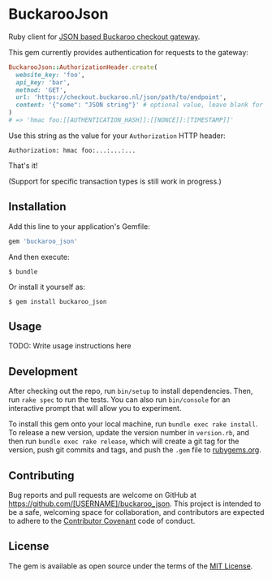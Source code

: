 # BuckarooJson

Ruby client for [JSON based Buckaroo checkout gateway](https://checkout.buckaroo.nl/json/Docs).

This gem currently provides authentication for requests to the gateway:

```ruby
BuckarooJson::AuthorizationHeader.create(
  website_key: 'foo',
  api_key: 'bar',
  method: 'GET',
  url: 'https://checkout.buckaroo.nl/json/path/to/endpoint',
  content: '{"some": "JSON string"}' # optional value, leave blank for GET
)
# => 'hmac foo:[[AUTHENTICATION_HASH]]:[[NONCE]]:[TIMESTAMP]]'
```

Use this string as the value for your `Authorization` HTTP header:

    Authorization: hmac foo:...:...:...

That's it!

(Support for specific transaction types is still work in progress.)

## Installation

Add this line to your application's Gemfile:

```ruby
gem 'buckaroo_json'
```

And then execute:

    $ bundle

Or install it yourself as:

    $ gem install buckaroo_json

## Usage

TODO: Write usage instructions here

## Development

After checking out the repo, run `bin/setup` to install dependencies. Then, run `rake spec` to run the tests. You can also run `bin/console` for an interactive prompt that will allow you to experiment.

To install this gem onto your local machine, run `bundle exec rake install`. To release a new version, update the version number in `version.rb`, and then run `bundle exec rake release`, which will create a git tag for the version, push git commits and tags, and push the `.gem` file to [rubygems.org](https://rubygems.org).

## Contributing

Bug reports and pull requests are welcome on GitHub at https://github.com/[USERNAME]/buckaroo_json. This project is intended to be a safe, welcoming space for collaboration, and contributors are expected to adhere to the [Contributor Covenant](contributor-covenant.org) code of conduct.


## License

The gem is available as open source under the terms of the [MIT License](http://opensource.org/licenses/MIT).

